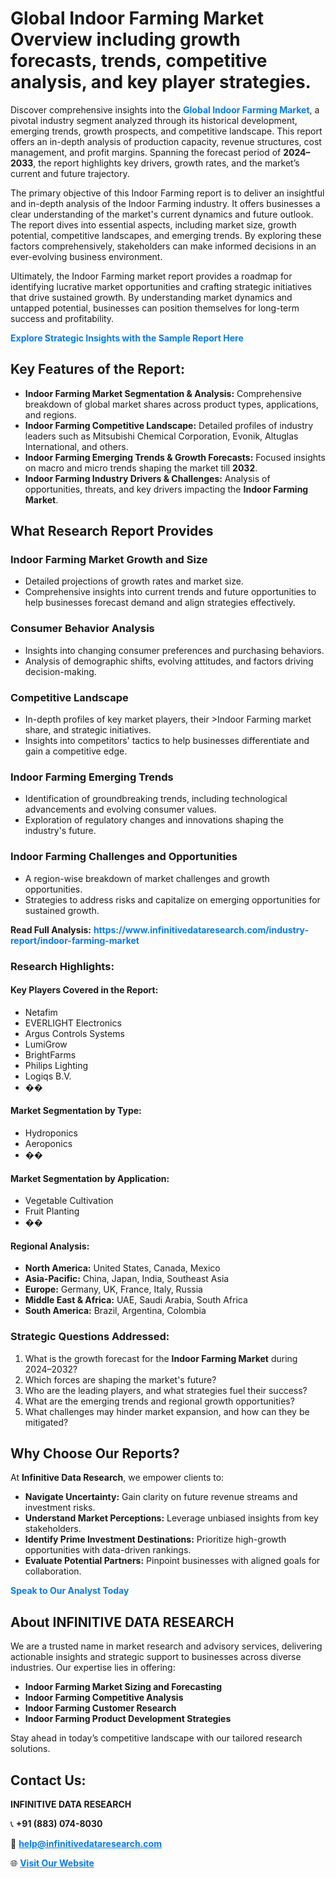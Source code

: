 <h1>Global Indoor Farming Market Overview including growth forecasts, trends, competitive analysis, and key player strategies.</h1>
<p>
Discover comprehensive insights into the 
<a href="https://www.infinitivedataresearch.com/industry-report/indoor-farming-market" rel="dofollow" style="color: #007BFF; text-decoration: none;"><strong>Global Indoor Farming Market</strong></a>, a pivotal industry segment analyzed through its historical development, emerging trends, growth prospects, and competitive landscape. This report offers an in-depth analysis of production capacity, revenue structures, cost management, and profit margins. Spanning the forecast period of <strong>2024–2033</strong>, the report highlights key drivers, growth rates, and the market’s current and future trajectory.
</p>
<p>
The primary objective of this Indoor Farming report is to deliver an insightful and in-depth analysis of the Indoor Farming industry. It offers businesses a clear understanding of the market's current dynamics and future outlook. The report dives into essential aspects, including market size, growth potential, competitive landscapes, and emerging trends. By exploring these factors comprehensively, stakeholders can make informed decisions in an ever-evolving business environment.
</p>
<p>
Ultimately, the Indoor Farming market report provides a roadmap for identifying lucrative market opportunities and crafting strategic initiatives that drive sustained growth. By understanding market dynamics and untapped potential, businesses can position themselves for long-term success and profitability.
</p>
<p>
<a href="https://www.infinitivedataresearch.com/request-sample/reportId=109487" style="color: #007BFF; text-decoration: none;"><strong>Explore Strategic Insights with the Sample Report Here</strong></a>
</p>

<h2>Key Features of the Report:</h2>
<ul>
<li><strong>Indoor Farming Market Segmentation & Analysis:</strong> Comprehensive breakdown of global market shares across product types, applications, and regions.</li>
<li><strong>Indoor Farming Competitive Landscape:</strong> Detailed profiles of industry leaders such as Mitsubishi Chemical Corporation, Evonik, Altuglas International, and others.</li>
<li><strong>Indoor Farming Emerging Trends & Growth Forecasts:</strong> Focused insights on macro and micro trends shaping the market till <strong>2032</strong>.</li>
<li><strong>Indoor Farming Industry Drivers & Challenges:</strong> Analysis of opportunities, threats, and key drivers impacting the <strong>Indoor Farming Market</strong>.</li>
</ul>

<h2>What Research Report Provides</h2>
<h3>Indoor Farming Market Growth and Size</h3>
<ul>
<li>Detailed projections of growth rates and market size.</li>
<li>Comprehensive insights into current trends and future opportunities to help businesses forecast demand and align strategies effectively.</li>
</ul>

<h3>Consumer Behavior Analysis</h3>
<ul>
<li>Insights into changing consumer preferences and purchasing behaviors.</li>
<li>Analysis of demographic shifts, evolving attitudes, and factors driving decision-making.</li>
</ul>

<h3>Competitive Landscape</h3>
<ul>
<li>In-depth profiles of key market players, their >Indoor Farming market share, and strategic initiatives.</li>
<li>Insights into competitors' tactics to help businesses differentiate and gain a competitive edge.</li>
</ul>

<h3>Indoor Farming Emerging Trends</h3>
<ul>
<li>Identification of groundbreaking trends, including technological advancements and evolving consumer values.</li>
<li>Exploration of regulatory changes and innovations shaping the industry's future.</li>
</ul>

<h3>Indoor Farming Challenges and Opportunities</h3>
<ul>
<li>A region-wise breakdown of market challenges and growth opportunities.</li>
<li>Strategies to address risks and capitalize on emerging opportunities for sustained growth.</li>
</ul>
<p><strong>Read Full Analysis:</strong> <a href="https://www.infinitivedataresearch.com/industry-report/indoor-farming-market" rel="dofollow" style="color: #007BFF; text-decoration: none;"><strong>https://www.infinitivedataresearch.com/industry-report/indoor-farming-market</strong></a></p>
<h3>Research Highlights:</h3>
<h4>Key Players Covered in the Report:</h4>
<ul><li>Netafim</li><li>EVERLIGHT Electronics</li><li>Argus Controls Systems</li><li>LumiGrow</li><li>BrightFarms</li><li>Philips Lighting</li><li>Logiqs B.V.</li><li>��</li></ul>
<h4>Market Segmentation by Type:</h4>
<ul><li>Hydroponics</li><li>Aeroponics</li><li>��</li></ul>
<h4>Market Segmentation by Application:</h4>
<ul><li>Vegetable Cultivation</li><li>Fruit Planting</li><li>��</li></ul>

<h4>Regional Analysis:</h4>
<ul>
<li><strong>North America:</strong> United States, Canada, Mexico</li>
<li><strong>Asia-Pacific:</strong> China, Japan, India, Southeast Asia</li>
<li><strong>Europe:</strong> Germany, UK, France, Italy, Russia</li>
<li><strong>Middle East & Africa:</strong> UAE, Saudi Arabia, South Africa</li>
<li><strong>South America:</strong> Brazil, Argentina, Colombia</li>
</ul>

<h3>Strategic Questions Addressed:</h3>
<ol>
<li>What is the growth forecast for the <strong>Indoor Farming Market</strong> during 2024–2032?</li>
<li>Which forces are shaping the market's future?</li>
<li>Who are the leading players, and what strategies fuel their success?</li>
<li>What are the emerging trends and regional growth opportunities?</li>
<li>What challenges may hinder market expansion, and how can they be mitigated?</li>
</ol>

<h2>Why Choose Our Reports?</h2>
<p>At <strong>Infinitive Data Research</strong>, we empower clients to:</p>
<ul>
<li><strong>Navigate Uncertainty:</strong> Gain clarity on future revenue streams and investment risks.</li>
<li><strong>Understand Market Perceptions:</strong> Leverage unbiased insights from key stakeholders.</li>
<li><strong>Identify Prime Investment Destinations:</strong> Prioritize high-growth opportunities with data-driven rankings.</li>
<li><strong>Evaluate Potential Partners:</strong> Pinpoint businesses with aligned goals for collaboration.</li>
</ul>
<p><a href="https://www.infinitivedataresearch.com/industry-report/indoor-farming-market" rel="dofollow" style="color: #007BFF; text-decoration: none;"><strong>Speak to Our Analyst Today</strong></a></p>

<h2>About INFINITIVE DATA RESEARCH</h2>
<p>We are a trusted name in market research and advisory services, delivering actionable insights and strategic support to businesses across diverse industries. Our expertise lies in offering:</p>
<ul>
<li><strong>Indoor Farming Market Sizing and Forecasting</strong></li>
<li><strong>Indoor Farming Competitive Analysis</strong></li>
<li><strong>Indoor Farming Customer Research</strong></li>
<li><strong>Indoor Farming Product Development Strategies</strong></li>
</ul>
<p>Stay ahead in today’s competitive landscape with our tailored research solutions.</p>

<h2>Contact Us:</h2>
<p><strong>INFINITIVE DATA RESEARCH</strong></p>
<p>📞 <strong>+91 (883) 074-8030</strong></p>
<p>📧 <strong><a href="mailto:help@infinitivedataresearch.com" style="color: #007BFF;">help@infinitivedataresearch.com</a></strong></p>
<p>🌐 <strong><a href="https://www.infinitivedataresearch.com" rel="dofollow" style="color: #007BFF;">Visit Our Website</a></strong></p>